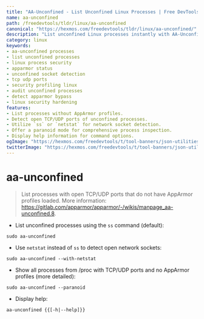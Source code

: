 ```yaml
---
title: "AA-Unconfined - List Unconfined Linux Processes | Free DevTools"
name: aa-unconfined
path: /freedevtools/tldr/linux/aa-unconfined
canonical: "https://hexmos.com/freedevtools/tldr/linux/aa-unconfined/"
description: "List unconfined Linux processes instantly with AA-Unconfined. Identify processes lacking AppArmor profiles and enhance system security. Free online tool, no registration required."
category: linux
keywords:
- aa-unconfined processes
- list unconfined processes
- linux process security
- apparmor status
- unconfined socket detection
- tcp udp ports
- security profiling linux
- audit unconfined processes
- detect apparmor bypass
- linux security hardening
features:
- List processes without AppArmor profiles.
- Detect open TCP/UDP ports of unconfined processes.
- Utilize `ss` or `netstat` for network socket detection.
- Offer a paranoid mode for comprehensive process inspection.
- Display help information for command options.
ogImage: "https://hexmos.com/freedevtools/t/tool-banners/json-utilities-banner.png"
twitterImage: "https://hexmos.com/freedevtools/t/tool-banners/json-utilities-banner.png"
---
```


# aa-unconfined

> List processes with open TCP/UDP ports that do not have AppArmor profiles loaded.
> More information: <https://gitlab.com/apparmor/apparmor/-/wikis/manpage_aa-unconfined.8>.

- List unconfined processes using the `ss` command (default):

`sudo aa-unconfined`

- Use `netstat` instead of `ss` to detect open network sockets:

`sudo aa-unconfined --with-netstat`

- Show all processes from /proc with TCP/UDP ports and no AppArmor profiles (more detailed):

`sudo aa-unconfined --paranoid`

- Display help:

`aa-unconfined {{[-h|--help]}}`
